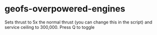 # geofs-overpowered-engines
Sets thrust to 5x the normal thrust (you can change this in the script) and service ceiling to 300,000. Press Q to toggle

